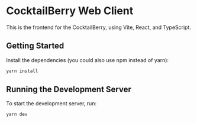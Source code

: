 # CocktailBerry Web Client

This is the frontend for the CocktailBerry, using Vite, React, and TypeScript.

## Getting Started

Install the dependencies (you could also use npm instead of yarn):

```bash
yarn install
```

## Running the Development Server

To start the development server, run:

```bash
yarn dev
```
